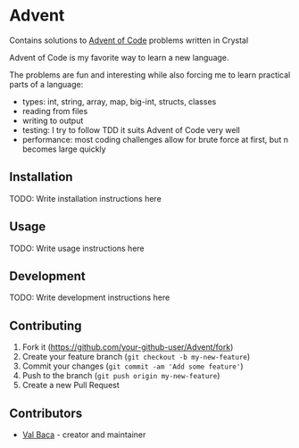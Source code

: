 # Advent

Contains solutions to [Advent of Code](https://adventofcode.com/) problems written in Crystal

Advent of Code is my favorite way to learn a new language.

The problems are fun and interesting while also forcing me to learn practical parts of a language:
- types: int, string, array, map, big-int, structs, classes
- reading from files
- writing to output
- testing: I try to follow TDD it suits Advent of Code very well
- performance: most coding challenges allow for brute force at first, but n becomes large quickly

## Installation

TODO: Write installation instructions here

## Usage

TODO: Write usage instructions here

## Development

TODO: Write development instructions here

## Contributing

1. Fork it (<https://github.com/your-github-user/Advent/fork>)
2. Create your feature branch (`git checkout -b my-new-feature`)
3. Commit your changes (`git commit -am 'Add some feature'`)
4. Push to the branch (`git push origin my-new-feature`)
5. Create a new Pull Request

## Contributors

- [Val Baca](https://github.com/valbaca) - creator and maintainer
